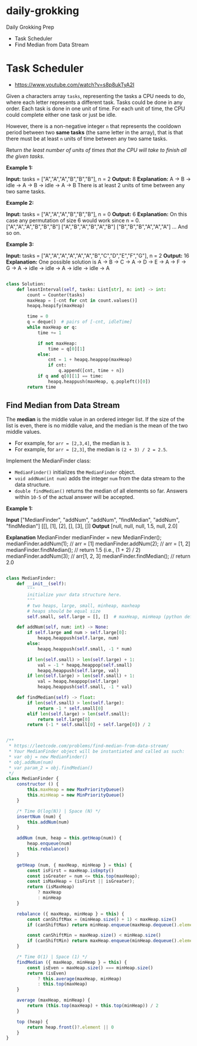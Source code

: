 # daily-grokking
Daily Grokking Prep

- Task Scheduler 
- Find Median from Data Stream


# Task Scheduler

- https://www.youtube.com/watch?v=s8p8ukTyA2I

Given a characters array `tasks`, representing the tasks a CPU needs to do, where each letter represents a different task. Tasks could be done in any order. Each task is done in one unit of time. For each unit of time, the CPU could complete either one task or just be idle.

However, there is a non-negative integer `n` that represents the cooldown period between two **same tasks** (the same letter in the array), that is that there must be at least `n` units of time between any two same tasks.

Return _the least number of units of times that the CPU will take to finish all the given tasks_.

**Example 1:**

**Input:** tasks = ["A","A","A","B","B","B"], n = 2
**Output:** 8
**Explanation:** 
A -> B -> idle -> A -> B -> idle -> A -> B
There is at least 2 units of time between any two same tasks.

**Example 2:**

**Input:** tasks = ["A","A","A","B","B","B"], n = 0
**Output:** 6
**Explanation:** On this case any permutation of size 6 would work since n = 0.
["A","A","A","B","B","B"]
["A","B","A","B","A","B"]
["B","B","B","A","A","A"]
...
And so on.

**Example 3:**

**Input:** tasks = ["A","A","A","A","A","A","B","C","D","E","F","G"], n = 2
**Output:** 16
**Explanation:** 
One possible solution is
A -> B -> C -> A -> D -> E -> A -> F -> G -> A -> idle -> idle -> A -> idle -> idle -> A


```python

class Solution:
    def leastInterval(self, tasks: List[str], n: int) -> int:
        count = Counter(tasks)
        maxHeap = [-cnt for cnt in count.values()]
        heapq.heapify(maxHeap)

        time = 0
        q = deque()  # pairs of [-cnt, idleTime]
        while maxHeap or q:
            time += 1

            if not maxHeap:
                time = q[0][1]
            else:
                cnt = 1 + heapq.heappop(maxHeap)
                if cnt:
                    q.append([cnt, time + n])
            if q and q[0][1] == time:
                heapq.heappush(maxHeap, q.popleft()[0])
        return time
```


## Find Median from Data Stream

The **median** is the middle value in an ordered integer list. If the size of the list is even, there is no middle value, and the median is the mean of the two middle values.

-   For example, for `arr = [2,3,4]`, the median is `3`.
-   For example, for `arr = [2,3]`, the median is `(2 + 3) / 2 = 2.5`.

Implement the MedianFinder class:

-   `MedianFinder()` initializes the `MedianFinder` object.
-   `void addNum(int num)` adds the integer `num` from the data stream to the data structure.
-   `double findMedian()` returns the median of all elements so far. Answers within `10-5` of the actual answer will be accepted.

**Example 1:**

**Input**
["MedianFinder", "addNum", "addNum", "findMedian", "addNum", "findMedian"]
[[], [1], [2], [], [3], []]
**Output**
[null, null, null, 1.5, null, 2.0]

**Explanation**
MedianFinder medianFinder = new MedianFinder();
medianFinder.addNum(1);    // arr = [1]
medianFinder.addNum(2);    // arr = [1, 2]
medianFinder.findMedian(); // return 1.5 (i.e., (1 + 2) / 2)
medianFinder.addNum(3);    // arr[1, 2, 3]
medianFinder.findMedian(); // return 2.0


```python

class MedianFinder:
    def __init__(self):
        """
        initialize your data structure here.
        """
        # two heaps, large, small, minheap, maxheap
        # heaps should be equal size
        self.small, self.large = [], []  # maxHeap, minHeap (python default)

    def addNum(self, num: int) -> None:
        if self.large and num > self.large[0]:
            heapq.heappush(self.large, num)
        else:
            heapq.heappush(self.small, -1 * num)

        if len(self.small) > len(self.large) + 1:
            val = -1 * heapq.heappop(self.small)
            heapq.heappush(self.large, val)
        if len(self.large) > len(self.small) + 1:
            val = heapq.heappop(self.large)
            heapq.heappush(self.small, -1 * val)

    def findMedian(self) -> float:
        if len(self.small) > len(self.large):
            return -1 * self.small[0]
        elif len(self.large) > len(self.small):
            return self.large[0]
        return (-1 * self.small[0] + self.large[0]) / 2

```


```javascript

/** 
 * https://leetcode.com/problems/find-median-from-data-stream/
 * Your MedianFinder object will be instantiated and called as such:
 * var obj = new MedianFinder()
 * obj.addNum(num)
 * var param_2 = obj.findMedian()
 */
class MedianFinder {
    constructor () {
        this.maxHeap = new MaxPriorityQueue()
        this.minHeap = new MinPriorityQueue()
    }

    /* Time O(log(N)) | Space (N) */
    insertNum (num) {
        this.addNum(num)
    }

    addNum (num, heap = this.getHeap(num)) {
        heap.enqueue(num)
        this.rebalance()
    }

    getHeap (num, { maxHeap, minHeap } = this) {
        const isFirst = maxHeap.isEmpty()
        const isGreater = num <= this.top(maxHeap);
        const isMaxHeap = (isFirst || isGreater);
        return (isMaxHeap)
            ? maxHeap
            : minHeap
    }

    rebalance ({ maxHeap, minHeap } = this) {
        const canShiftMax = (minHeap.size() + 1) < maxHeap.size()
        if (canShiftMax) return minHeap.enqueue(maxHeap.dequeue().element)

        const canShiftMin = maxHeap.size() < minHeap.size()
        if (canShiftMin) return maxHeap.enqueue(minHeap.dequeue().element)
    }

    /* Time O(1) | Space (1) */
    findMedian ({ maxHeap, minHeap } = this) {
        const isEven = maxHeap.size() === minHeap.size()
        return (isEven)
            ? this.average(maxHeap, minHeap)
            : this.top(maxHeap)
    }

    average (maxHeap, minHeap) {
        return (this.top(maxHeap) + this.top(minHeap)) / 2
    }

    top (heap) {
        return heap.front()?.element || 0
    }
}

```


